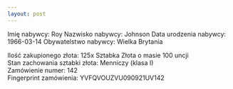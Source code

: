 ```yaml
---
layout: post
---
```


Imię nabywcy: Roy
Nazwisko nabywcy: Johnson
Data urodzenia nabywcy: 1966-03-14
Obywatelstwo nabywcy: Wielka Brytania  

Ilość zakupionego złota: 125x Sztabka Złota o masie 100 uncji  
Stan zachowania sztabki złota: Menniczy (klasa I)  
Zamówienie numer: 142  
Fingerprint zamówienia: YVFQVOUZVU090921UV142